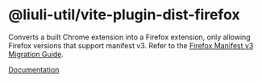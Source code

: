 # @liuli-util/vite-plugin-dist-firefox

Converts a built Chrome extension into a Firefox extension, only allowing Firefox versions that support manifest v3. Refer to the [Firefox Manifest v3 Migration Guide](https://extensionworkshop.com/documentation/develop/manifest-v3-migration-guide/).

[Documentation](https://dev.rxliuli.com/en/dev/vite-plugin-dist-firefox)
